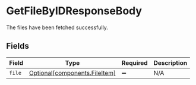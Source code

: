 # GetFileByIDResponseBody

The files have been fetched successfully.


## Fields

| Field                                                            | Type                                                             | Required                                                         | Description                                                      |
| ---------------------------------------------------------------- | ---------------------------------------------------------------- | ---------------------------------------------------------------- | ---------------------------------------------------------------- |
| `file`                                                           | [Optional[components.FileItem]](../../models/shared/fileitem.md) | :heavy_minus_sign:                                               | N/A                                                              |